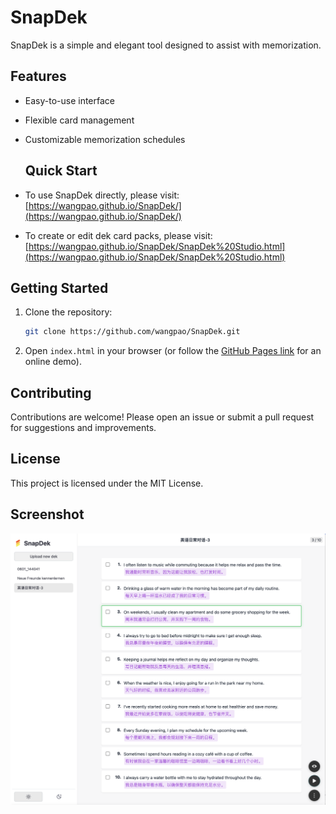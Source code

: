 # SnapDek

SnapDek is a simple and elegant tool designed to assist with memorization.

## Features

- Easy-to-use interface
- Flexible card management
- Customizable memorization schedules

  ## Quick Start

- To use SnapDek directly, please visit: [https://wangpao.github.io/SnapDek/](https://wangpao.github.io/SnapDek/)
- To create or edit dek card packs, please visit: [https://wangpao.github.io/SnapDek/SnapDek%20Studio.html](https://wangpao.github.io/SnapDek/SnapDek%20Studio.html)

## Getting Started

1. Clone the repository:
   ```bash
   git clone https://github.com/wangpao/SnapDek.git
   ```
2. Open `index.html` in your browser (or follow the [GitHub Pages link](https://wangpao.github.io/SnapDek/) for an online demo).

## Contributing

Contributions are welcome! Please open an issue or submit a pull request for suggestions and improvements.

## License

This project is licensed under the MIT License.

## Screenshot

![SnapDek Screenshot](screenshot.png)
